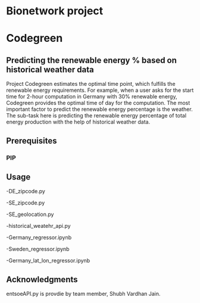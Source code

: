 # Bionetwork project

# Codegreen
## Predicting the renewable energy % based on historical weather data

Project Codegreen estimates the optimal time point, which fulfills the renewable energy requirements. 
For example, when a user asks for the start time for 2-hour computation in Germany with 30% renewable energy, Codegreen provides the optimal time of day for the computation. 
The most important factor to predict the renewable energy percentage is the weather.
The sub-task here is predicting the renewable energy percentage of total energy production with the help of historical weather data.


## Prerequisites
### PIP



## Usage

-DE_zipcode.py

-SE_zipcode.py

-SE_geolocation.py

-historical_weatehr_api.py

-Germany_regressor.ipynb

-Sweden_regressor.ipynb

-Germany_lat_lon_regressor.ipynb



## Acknowledgments

entsoeAPI.py is provdie by team member, Shubh Vardhan Jain.

